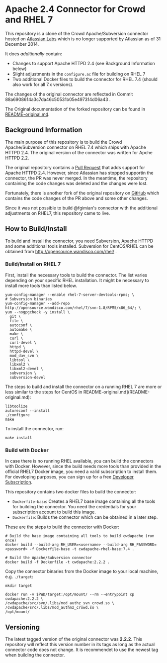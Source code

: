 # Apache 2.4 Connector for Crowd and RHEL 7

This repository is a clone of the Crowd Apache/Subversion connector hosted on [Atlassian Labs](https://bitbucket.org/atlassianlabs/cwdapache.git) which is no longer supported by Atlassian as of 31 December 2014.

It does *additionally* contain:
- Changes to support Apache HTTPD 2.4 (see Background Information below)
- Slight adjustments in the `configure.ac` file for building on RHEL 7
- Two additional Docker files to build the connector for RHEL 7.4 (should also work for all 7.x versions).
 
The changes of the original connector are reflected in Commit 88a6908614a3c7da46c50531b05e497314d06a43 .

The Original documentation of the forked repository can be found in [README-original.md](README-original.md).

## Background Information
The main purpose of this repository is to build the Crowd Apache/Subversion connector on RHEL 7.4 which ships with Apache HTTPD 2.4. The original version of the connector was written for Apche HTTPD 2.2.

The original repository contains a [Pull Request](https://bitbucket.org/atlassianlabs/cwdapache/pull-requests/18/added-apache-24-compatibility-and-fixed/diff) that adds support for Apache HTTPD 2.4. However, since Atlassian has stopped supportin the connector, the PR was never merged. In the meantime, the repository containing the code changes was deleted and the changes were lost.

Fortunately, there is another fork of the original repository on [GitHub](https://github.com/fgimian/cwdapache.git) which contains the code changes of the PR above and some other changes.

Since it was not possible to build @fgimian's connector with the additional adjustments on RHEL7, this repository came to live.

## How to Build/Install
To build and install the connector, you need Subversion, Apache HTTPD and some additional tools installed.
Subversion for CentOS/RHEL can be obtained from http://opensource.wandisco.com/rhel/ .

### Build/Install on RHEL 7

First, install the necessary tools to build the connector. The list varies depending on your specific RHEL installation. It might be necessary to install more tools than listed below.

    yum-config-manager --enable rhel-7-server-devtools-rpms; \
    # Subversion binaries
    yum-config-manager --add-repo http://opensource.wandisco.com/rhel/7/svn-1.8/RPMS/x86_64/; \
    yum --nogpgcheck -y install \
      git \
      file \
      autoconf \
      automake \
      make \
      curl \
      curl-devel \
      httpd \
      httpd-devel \
      mod_dav_svn \
      libtool \
      libxml2 \
      libxml2-devel \
      subversion \
      subversion-devel

The steps to build and install the connector on a running RHEL 7 are more or less similar to the steps for CentOS in README-original.md](README-original.md):

    libtoolize
    autoreconf --install
    ./configure
    make

To install the connector, run:

    make install

### Build with Docker
In case there is no running RHEL available, you can build the connectors with Docker. However, since the build needs more tools than provided in the official RHEL7 Docker image, you need a valid subscription to install them. For developing purposes, you can sign up for a free [Developer Subscription](https://developers.redhat.com/blog/2016/03/31/no-cost-rhel-developer-subscription-now-available/).

This repository contains two docker files to build the connector:
- `Dockerfile-base`: Creates a RHEL7 base image containing all the tools for building the connector. You need the credentials for your subscription account to build this image.
- `Dockerfile`: Builds the connector which can be obtained in a later step.

These are the steps to build the connector with Docker:

    # Build the base image containing all tools to build cwdapache (run once)
    docker build --build-arg RH_USER=<username> --build-arg RH_PASSWORD=<password> -f Dockerfile-base -t cwdapache-rhel-base:7.4 .

    # Build the Apache/Subversion connector
    docker build -f Dockerfile -t cwdapache:2.2.2 .

Copy the connector binaries from the Docker image to your local machine, e.g. `./target`:

    mkdir target

    docker run -v $PWD/target:/opt/mount/ --rm --entrypoint cp cwdapache:2.2.2 \
    /cwdapache/src/svn/.libs/mod_authz_svn_crowd.so \
    /cwdapache/src/.libs/mod_authnz_crowd.so \
    /opt/mount/

## Versioning
The latest tagged version of the original connector was **2.2.2**. This repository will reflect this version number in its tags as long as the actual connector code does not change.
It is recommendet to use the newest tag when building the connector.
